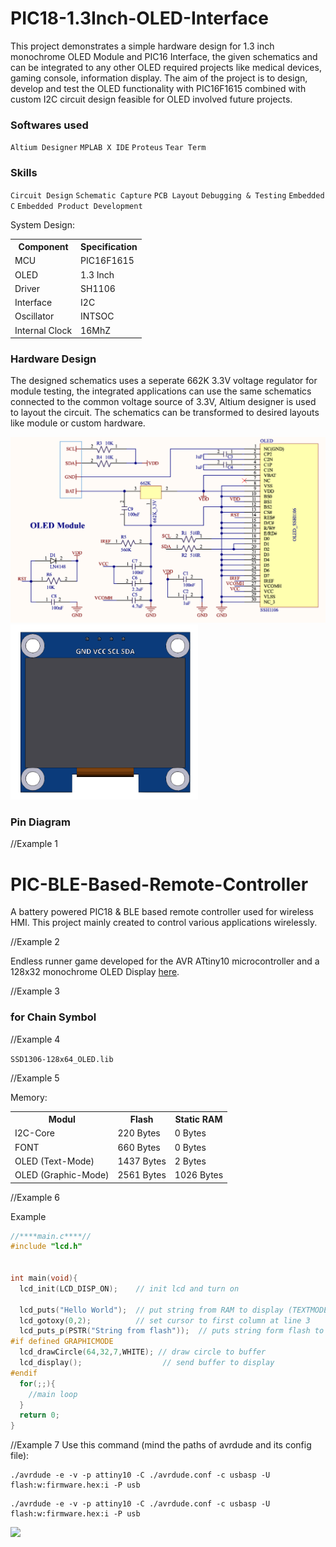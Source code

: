 # PIC18-1.3Inch-OLED-Interface

This project demonstrates a simple hardware design for 1.3 inch monochrome OLED Module and  PIC16 Interface, the given schematics and can be integrated to any other OLED required projects like medical devices, gaming console, information display. The aim of the project is to design, develop and test the OLED functionality with PIC16F1615 combined with custom I2C circuit design feasible for OLED involved future projects.

### Softwares used
`Altium Designer` `MPLAB X IDE` `Proteus` `Tear Term` 
### Skills
`Circuit Design` `Schematic Capture` `PCB Layout` `Debugging & Testing` `Embedded C` `Embedded Product Development`

System Design:
<table>
  <tr>
    <th>Component</th>
    <th>Specification</th>
  </tr>
  <tr>
    <td>MCU</td>
    <td>PIC16F1615</td>
  </tr>
  <tr>
    <td>OLED</td>
    <td>1.3 Inch</td>
  </tr>
  <tr>
    <td>Driver</td>
    <td>SH1106</td>
  </tr>
    <tr>
    <td>Interface</td>
    <td>I2C</td>
  </tr>
  <tr>
    <td>Oscillator</td>
    <td>INTSOC</td>
  </tr>
    <tr>
    <td>Internal Clock</td>
    <td>16MhZ</td>
  </tr>
 </table>

### Hardware Design

The designed schematics uses a seperate 662K 3.3V voltage regulator for module testing, the integrated applications can use the same schematics connected to the common voltage source of 3.3V, Altium designer is used to layout the circuit. The schematics can be transformed to desired layouts like module or custom hardware. 

<img src="https://github.com/ElangovanChelliah/PIC16-1.3Inch-OLED-Interface/blob/7bf8ae4249119983b670ed0e5f937535a9344fe7/Schematics.png" width="600">

<img src="https://github.com/ElangovanChelliah/PIC16-1.3Inch-OLED-Interface/blob/fb46c0077c1c229d86bac8b4fa5d2c523bebb977/1.3%20Inch%20OLED.png" width="300">

### Pin Diagram

//Example 1

# PIC-BLE-Based-Remote-Controller
A battery powered PIC18 &amp; BLE based remote controller used for wireless HMI. This project mainly created to control various applications wirelessly. 



//Example 2

Endless runner game developed for the AVR ATtiny10 microcontroller and a 128x32 monochrome OLED Display [here](http://www.bitbanging.space/posts/smallest-solar-powered-videogame).

//Example 3

### for Chain Symbol

//Example 4

`SSD1306-128x64_OLED.lib` 

//Example 5

Memory:
<table>
  <tr>
    <th>Modul</th>
    <th>Flash</th>
    <th>Static RAM</th>
  </tr>
  <tr>
    <td>I2C-Core</td>
    <td>220 Bytes</td>
    <td>0 Bytes</td>
  </tr>
  <tr>
    <td>FONT</td>
    <td>660 Bytes</td>
    <td>0 Bytes</td>
  </tr>
  <tr>
    <td>OLED (Text-Mode)</td>
    <td>1437 Bytes</td>
    <td>2 Bytes</td>
  </tr>
  <tr>
    <td>OLED (Graphic-Mode)</td>
    <td>2561 Bytes</td>
    <td>1026 Bytes</td>
  </tr>
 </table>


//Example 6

Example

```c
//****main.c****//
#include "lcd.h"


int main(void){
  lcd_init(LCD_DISP_ON);    // init lcd and turn on
  
  lcd_puts("Hello World");  // put string from RAM to display (TEXTMODE) or buffer (GRAPHICMODE)
  lcd_gotoxy(0,2);          // set cursor to first column at line 3
  lcd_puts_p(PSTR("String from flash"));  // puts string form flash to display (TEXTMODE) or buffer (GRAPHICMODE)
#if defined GRAPHICMODE
  lcd_drawCircle(64,32,7,WHITE); // draw circle to buffer
  lcd_display();                  // send buffer to display
#endif
  for(;;){
    //main loop
  }
  return 0;
}
```
//Example 7
Use this command (mind the paths of avrdude and its config file):
```
./avrdude -e -v -p attiny10 -C ./avrdude.conf -c usbasp -U flash:w:firmware.hex:i -P usb
```
```
./avrdude -e -v -p attiny10 -C ./avrdude.conf -c usbasp -U flash:w:firmware.hex:i -P usb
```
<div><img src="./assets/schematics.png" width=350px></div>
